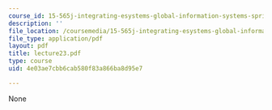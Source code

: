 ```yaml
---
course_id: 15-565j-integrating-esystems-global-information-systems-spring-2002
description: ''
file_location: /coursemedia/15-565j-integrating-esystems-global-information-systems-spring-2002/4e03ae7cbb6cab580f83a866ba8d95e7_lecture23.pdf
file_type: application/pdf
layout: pdf
title: lecture23.pdf
type: course
uid: 4e03ae7cbb6cab580f83a866ba8d95e7

---
```

None